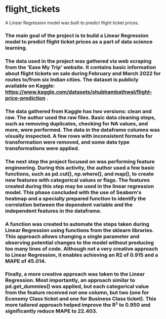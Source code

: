 # flight_tickets
A Linear Regression model was built to predict flight ticket prices.

### The main goal of the project is to build a Linear Regression model to predict flight ticket prices as a part of data science learning. 

### The data used in the project was gathered via web scraping from the 'Ease My Trip' website. It contains basic information about flight tickets on sale during February and March 2022 for routes to/from six Indian cities. The dataset is publicly available on Kaggle: https://www.kaggle.com/datasets/shubhambathwal/flight-price-prediction .

### The data gathered from Kaggle has two versions: clean and raw. The author used the raw files. Basic data cleaning steps, such as removing duplicates, checking for NA values, and more, were performed. The data in the dataframe columns was visually inspected. A few rows with inconsistent formats for transformation were removed, and some data type transformations were applied.

### The next step the project focused on was performing feature engineering. During this activity, the author used a few basic functions, such as pd.cut(), np.where(), and map(), to create new features with categorical values or flags. The features created during this step may be used in the linear regression model. This phase concluded with the use of Seaborn's heatmap and a specially prepared function to identify the correlation between the dependent variable and the independent features in the dataframe.

### A function was created to automate the steps taken during Linear Regression using functions from the sklearn libraries. This approach allows changing a single parameter and observing potential changes to the model without producing too many lines of code. Although not a very creative approach to Linear Regression, it enables achieving an R2 of 0.915 and a MAPE of 45.014.

### Finally, a more creative approach was taken to the Linear Regression. Most importantly, an approach similar to pd.get_dummies() was applied, but each categorical value from the feature received not one column, but two (one for Economy Class ticket and one for Business Class ticket). This more tailored approach helped improve the R² to 0.950 and significantly reduce MAPE to 22.403.
